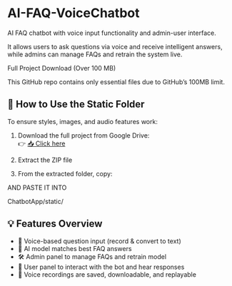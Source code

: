 # AI-FAQ-VoiceChatbot
AI FAQ chatbot with voice input functionality and admin-user interface.
 
It allows users to ask questions via voice and receive intelligent answers, while admins can manage FAQs and retrain the system live.

 Full Project Download (Over 100 MB)

This GitHub repo contains only essential files due to GitHub’s 100MB limit.  

## 📂 How to Use the Static Folder

To ensure styles, images, and audio features work:

1. Download the full project from Google Drive:  
   👉 [📥 Click here](https://drive.google.com/file/d/1xemhEt6xxLOtJOQOQ1L9Ap-eDI5AMoEz/view?usp=drive_link)

2. Extract the ZIP file

3. From the extracted folder, copy:

AND PASTE IT INTO 

ChatbotApp/static/



## 💡 Features Overview

- 🎤 Voice-based question input (record & convert to text)
- 🧠 AI model matches best FAQ answers
- 🛠 Admin panel to manage FAQs and retrain model
- 👤 User panel to interact with the bot and hear responses
- 💾 Voice recordings are saved, downloadable, and replayable


